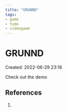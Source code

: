 ```yaml
---
title: "GRUNND"
tags:
- game
- todo
- videogame 
---
```


# GRUNND
Created: 2022-06-29 23:16  

Check out the demo 


## References
1. 